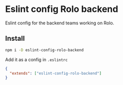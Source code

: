 # Eslint config Rolo backend

Eslint config for the backend teams working on Rolo.

## Install

```bash
npm i -D eslint-config-rolo-backend
```

Add it as a config in `.eslintrc`

```json
{
  "extends": ["eslint-config-rolo-backend"]
}
```

